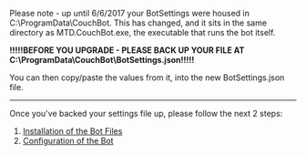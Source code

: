 Please note - up until 6/6/2017 your BotSettings were housed in C:\ProgramData\CouchBot. This has changed, and it sits in the same directory as MTD.CouchBot.exe, the executable that runs the bot itself. 

**!!!!!BEFORE YOU UPGRADE - PLEASE BACK UP YOUR FILE AT C:\ProgramData\CouchBot\BotSettings.json!!!!!**

You can then copy/paste the values from it, into the new BotSettings.json file.

---

Once you've backed your settings file up, please follow the next 2 steps:

1. [Installation of the Bot Files](https://github.com/dawgeth/CouchBot/wiki/Self-Host-Bot-Installation)
2. [Configuration of the Bot](https://github.com/dawgeth/CouchBot/wiki/Self-Host-Bot-Configuration)